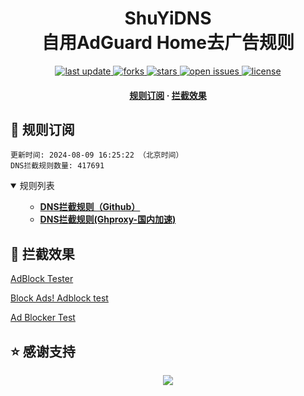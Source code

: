 <div align="center">
<h1 align="center">ShuYiDNS<br>自用AdGuard Home去广告规则</h1>
<p>
  <a href="https://github.com/zly8686/ShuYiDNS">
    <img src="https://img.shields.io/github/last-commit/zly8686/ShuYiDNSstyle=flat-square" alt="last update" />
  </a>
  <a href="zly8686/ShuYiDNS">
    <img src="https://img.shields.io/github/forks/zly8686/ShuYiDNS?style=flat-square" alt="forks" />
  </a>
  <a href="zly8686/ShuYiDNS">
    <img src="https://img.shields.io/github/stars/zly8686/ShuYiDNS?style=flat-square" alt="stars" />
  </a>
  <a href="zly8686/ShuYiDNS/issues/">
    <img src="https://img.shields.io/github/issues/zly8686/ShuYiDNS?style=flat-square" alt="open issues" />
  </a>
  <a href="zly8686/ShuYiDNS">
    <img src="https://img.shields.io/github/license/zly8686/ShuYiDNS?style=flat-square" alt="license" />
  </a>
</p>

<h4>
    <a href="#a">规则订阅</a>
  <span> · </span>
    <a href="#b">拦截效果</a>
  </h4>

</div>

<h2 id="a">🎯 规则订阅</h2>

```
更新时间: 2024-08-09 16:25:22 （北京时间） 
DNS拦截规则数量: 417691 
``` 
<details open>
<summary>规则列表</summary>
<ul>

- **[DNS拦截规则（Github）](https://raw.githubusercontent.com/zly8686/ShuYiDNS/master/dns.txt)**
- **[DNS拦截规则(Ghproxy-国内加速)](https://mirror.ghproxy.com/raw.githubusercontent.com/zly8686/ShuYiDNS/master/dns.txt)**

</ul>
</details>

<h2 id="b">🚫 拦截效果</h2>

[AdBlock Tester](https://adblock-tester.com)

[Block Ads! Adblock test](https://blockads.fivefilters.org/)

[Ad Blocker Test](https://d3ward.github.io/toolz/adblock.html)


## ⭐ 感谢支持
<p align='center'>
  <a href="https://github.com/zly8686/ShuYiDNS/stargazers">
    <img src="https://api.star-history.com/svg?repos=zly8686/ShuYiDNS&type=Date">
  </a>
</p>
